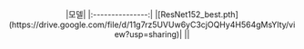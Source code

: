 <div align="center">
  |모델|
  |:---------------:|
  |[ResNet152_best.pth](https://drive.google.com/file/d/11g7rz5UVUw6yC3cjOQHy4H564gMsYlty/view?usp=sharing)|
  ||
</div>
